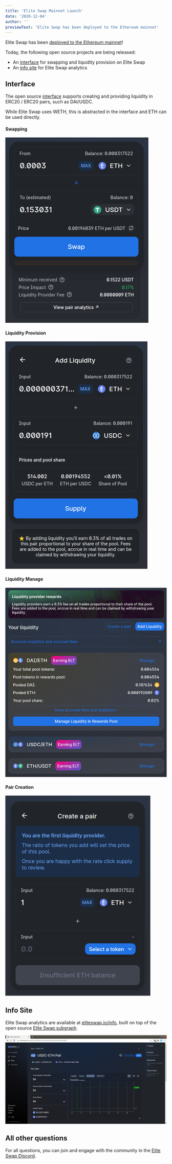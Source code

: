 ```yaml
---
title: 'Elite Swap Mainnet Launch'
date: '2020-12-04'
author: ''
previewText: 'Elite Swap has been deployed to the Ethereum mainnet'
---
```


Elite Swap has been [deployed to the Ethereum mainnet](https://etherscan.io/address/0x81c27D1A0a6413c6A6d6d8e54B0A9C869d16771C#code)!

Today, the following open source projects are being released:

- An [interface](https://eliteswap.io/) for swapping and liquidity provision on Elite Swap
- An [info site](https://eliteswap.io/info/) for Elite Swap analytics

## Interface

The open source [interface](https://eliteswap.io/) supports creating and providing liquidity in ERC20 / ERC20 pairs, such as DAI/USDC.

While Elite Swap uses WETH, this is abstracted in the interface and ETH can be used directly.

#### Swapping

![](swap.png)

#### Liquidity Provision

![](add_liquidity.png)

#### Liquidity Manage

![](your_liquidity.png)

#### Pair Creation

![](create_pair.png)

## Info Site

Elite Swap analytics are available at [eliteswap.io/info](https://eliteswap.io/info/), built on top of the open source [Elite Swap subgraph](https://github.com/EthereumEliteswap/eliteswap-subgraph).

![](info.png)

## All other questions

For all questions, you can join and engage with the community in the [Elite Swap Discord](https://discord.gg/yFsjhuQ7Kj).
